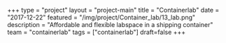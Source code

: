 +++
type = "project"
layout = "project-main"
title = "Containerlab"
date = "2017-12-22"
featured = "/img/project/Container_lab/13_lab.png"
description = "Affordable and flexible labspace in a shipping container"
team = "containerlab"
tags = ["containerlab"]
draft=false
+++
